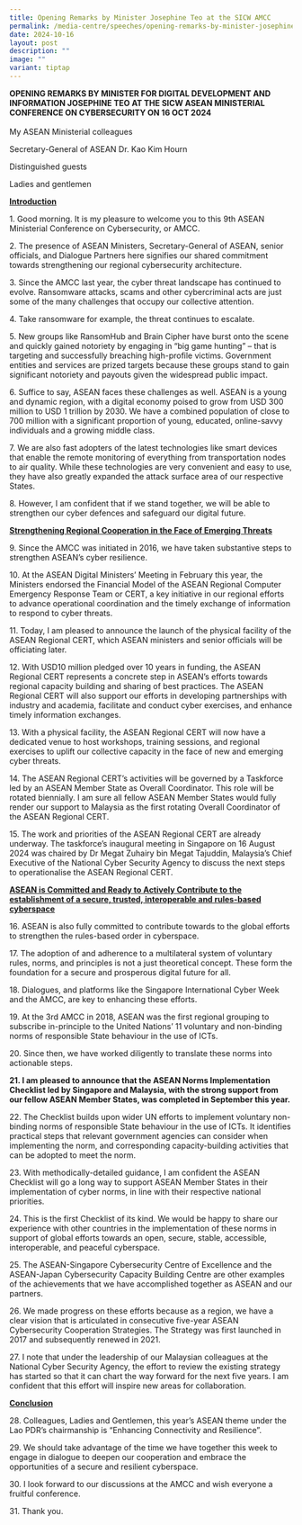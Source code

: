 ```yaml
---
title: Opening Remarks by Minister Josephine Teo at the SICW AMCC
permalink: /media-centre/speeches/opening-remarks-by-minister-josephine-teo-at-the-sicw-amcc/
date: 2024-10-16
layout: post
description: ""
image: ""
variant: tiptap
---
```

<p><strong>OPENING REMARKS BY MINISTER FOR DIGITAL DEVELOPMENT AND INFORMATION JOSEPHINE TEO AT THE SICW ASEAN MINISTERIAL CONFERENCE ON CYBERSECURITY ON 16 OCT 2024</strong>
<br>
<br>My ASEAN Ministerial colleagues</p>
<p>Secretary-General of ASEAN Dr. Kao Kim Hourn</p>
<p>Distinguished guests</p>
<p>Ladies and gentlemen</p>
<p><strong><u>Introduction</u></strong>
</p>
<p>1. Good morning. It is my pleasure to welcome you to this 9th ASEAN Ministerial
Conference on Cybersecurity, or AMCC.</p>
<p>2. The presence of ASEAN Ministers, Secretary-General of ASEAN, senior
officials, and Dialogue Partners here signifies our shared commitment towards
strengthening our regional cybersecurity architecture.</p>
<p>3. Since the AMCC last year, the cyber threat landscape has continued
to evolve. Ransomware attacks, scams and other cybercriminal acts are just
some of the many challenges that occupy our collective attention.</p>
<p>4. Take ransomware for example, the threat continues to escalate.</p>
<p>5. New groups like RansomHub and Brain Cipher have burst onto the scene
and quickly gained notoriety by engaging in “big game hunting” – that is
targeting and successfully breaching high-profile victims. Government entities
and services are prized targets because these groups stand to gain significant
notoriety and payouts given the widespread public impact.</p>
<p>6. Suffice to say, ASEAN faces these challenges as well. ASEAN is a young
and dynamic region, with a digital economy poised to grow from USD 300
million to USD 1 trillion by 2030. We have a combined population of close
to 700 million with a significant proportion of young, educated, online-savvy
individuals and a growing middle class.</p>
<p>7. We are also fast adopters of the latest technologies like smart devices
that enable the remote monitoring of everything from transportation nodes
to air quality. While these technologies are very convenient and easy to
use, they have also greatly expanded the attack surface area of our respective
States.</p>
<p>8. However, I am confident that if we stand together, we will be able
to strengthen our cyber defences and safeguard our digital future.</p>
<p><strong><u>Strengthening Regional Cooperation in the Face of Emerging Threats</u></strong>
</p>
<p>9. Since the AMCC was initiated in 2016, we have taken substantive steps
to strengthen ASEAN’s cyber resilience.</p>
<p>10. At the ASEAN Digital Ministers’ Meeting in February this year, the
Ministers endorsed the Financial Model of the ASEAN Regional Computer Emergency
Response Team or CERT, a key initiative in our regional efforts to advance
operational coordination and the timely exchange of information to respond
to cyber threats.</p>
<p>11. Today, I am pleased to announce the launch of the physical facility
of the ASEAN Regional CERT, which ASEAN ministers and senior officials
will be officiating later.</p>
<p>12. With USD10 million pledged over 10 years in funding, the ASEAN Regional
CERT represents a concrete step in ASEAN’s efforts towards regional capacity
building and sharing of best practices. The ASEAN Regional CERT will also
support our efforts in developing partnerships with industry and academia,
facilitate and conduct cyber exercises, and enhance timely information
exchanges.</p>
<p>13. With a physical facility, the ASEAN Regional CERT will now have a
dedicated venue to host workshops, training sessions, and regional exercises
to uplift our collective capacity in the face of new and emerging cyber
threats.</p>
<p>14. The ASEAN Regional CERT’s activities will be governed by a Taskforce
led by an ASEAN Member State as Overall Coordinator. This role will be
rotated biennially. I am sure all fellow ASEAN Member States would fully
render our support to Malaysia as the first rotating Overall Coordinator
of the ASEAN Regional CERT.</p>
<p>15. The work and priorities of the ASEAN Regional CERT are already underway.
The taskforce’s inaugural meeting in Singapore on 16 August 2024 was chaired
by Dr Megat Zuhairy bin Megat Tajuddin, Malaysia’s Chief Executive of the
National Cyber Security Agency to discuss the next steps to operationalise
the ASEAN Regional CERT.</p>
<p><strong><u>ASEAN is Committed and Ready to Actively Contribute to the establishment of a secure, trusted, interoperable and rules-based cyberspace</u></strong>
</p>
<p>16. ASEAN is also fully committed to contribute towards to the global
efforts to strengthen the rules-based order in cyberspace.</p>
<p>17. The adoption of and adherence to a multilateral system of voluntary
rules, norms, and principles is not a just theoretical concept. These form
the foundation for a secure and prosperous digital future for all.</p>
<p>18. Dialogues, and platforms like the Singapore International Cyber Week
and the AMCC, are key to enhancing these efforts.</p>
<p>19. At the 3rd AMCC in 2018, ASEAN was the first regional grouping to
subscribe in-principle to the United Nations’ 11 voluntary and non-binding
norms of responsible State behaviour in the use of ICTs.</p>
<p>20. Since then, we have worked diligently to translate these norms into
actionable steps.</p>
<p><strong>21. I am pleased to announce that the ASEAN Norms Implementation Checklist led by Singapore and Malaysia, with the strong support from our fellow ASEAN Member States, was completed in September this year.</strong>
</p>
<p>22. The Checklist builds upon wider UN efforts to implement voluntary
non-binding norms of responsible State behaviour in the use of ICTs. It
identifies practical steps that relevant government agencies can consider
when implementing the norm, and corresponding capacity-building activities
that can be adopted to meet the norm.</p>
<p>23. With methodically-detailed guidance, I am confident the ASEAN Checklist
will go a long way to support ASEAN Member States in their implementation
of cyber norms, in line with their respective national priorities.</p>
<p>24. This is the first Checklist of its kind. We would be happy to share
our experience with other countries in the implementation of these norms
in support of global efforts towards an open, secure, stable, accessible,
interoperable, and peaceful cyberspace.</p>
<p>25. The ASEAN-Singapore Cybersecurity Centre of Excellence and the ASEAN-Japan
Cybersecurity Capacity Building Centre are other examples of the achievements
that we have accomplished together as ASEAN and our partners.</p>
<p>26. We made progress on these efforts because as a region, we have a clear
vision that is articulated in consecutive five-year ASEAN Cybersecurity
Cooperation Strategies. The Strategy was first launched in 2017 and subsequently
renewed in 2021.</p>
<p>27. I note that under the leadership of our Malaysian colleagues at the
National Cyber Security Agency, the effort to review the existing strategy
has started so that it can chart the way forward for the next five years.
I am confident that this effort will inspire new areas for collaboration.</p>
<p><strong><u>Conclusion</u></strong>
</p>
<p>28. Colleagues, Ladies and Gentlemen, this year’s ASEAN theme under the
Lao PDR’s chairmanship is “Enhancing Connectivity and Resilience”.</p>
<p>29. We should take advantage of the time we have together this week to
engage in dialogue to deepen our cooperation and embrace the opportunities
of a secure and resilient cyberspace.</p>
<p>30. I look forward to our discussions at the AMCC and wish everyone a
fruitful conference.</p>
<p>31. Thank you.</p>
